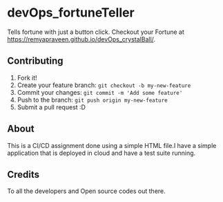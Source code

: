 # devOps_fortuneTeller
Tells fortune with just a button click. Checkout your Fortune at  https://remyapraveen.github.io/devOps_crystalBall/. 



## Contributing
1. Fork it!
2. Create your feature branch: `git checkout -b my-new-feature`
3. Commit your changes: `git commit -m 'Add some feature'`
4. Push to the branch: `git push origin my-new-feature`
5. Submit a pull request :D
## About
This is a CI/CD assignment done using a simple HTML file.I have a simple application that is deployed in cloud and have a test suite running. 
## Credits
To all the developers and Open source codes out there. 
